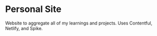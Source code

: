# Personal Site

Website to aggregate all of my learnings and projects. Uses Contentful, Netlify, and Spike.
